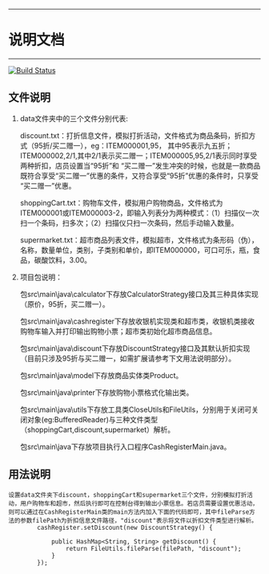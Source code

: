 ****************************************************
# 说明文档
****************************************************

[![Build
       Status](https://travis-ci.org/anyangxaut/CashRegister.svg?branch=master)](https://travis-ci.org/anyangxaut/CashRegister)

## 文件说明

1. data文件夹中的三个文件分别代表:

	discount.txt：打折信息文件，模拟打折活动，文件格式为商品条码，折扣方式（95折/买二赠一），eg：ITEM000001,95，
	其中95表示九五折；ITEM000002,2/1,其中2/1表示买二赠一；ITEM000005,95,2/1表示同时享受两种折扣，店员设置当“95折”和
	“买二赠一”发生冲突的时候，也就是一款商品既符合享受“买二赠一”优惠的条件，又符合享受“95折”优惠的条件时，只享受
	“买二赠一”优惠。

	shoppingCart.txt：购物车文件，模拟用户购物商品，文件格式为ITEM000001或ITEM000003-2，即输入列表分为两种模式：（1）扫描仪一次扫一个条码，扫多次；（2）扫描仪只扫一次条码，然后手动输入数量。

	supermarket.txt：超市商品列表文件，模拟超市，文件格式为条形码（伪），名称，数量单位，类别，子类别和单价，即ITEM000000，可口可乐，瓶，食品，碳酸饮料，3.00。

2. 项目包说明：

    包src\main\java\calculator下存放CalculatorStrategy接口及其三种具体实现（原价，95折，买二赠一）。
        
    包src\main\java\cashregister下存放收银机实现类和超市类，收银机类接收购物车输入并打印输出购物小票；超市类初始化超市商品信息。
        
    包src\main\java\discount下存放DiscountStrategy接口及其默认折扣实现（目前只涉及95折与买二赠一，如需扩展请参考下文用法说明部分）。
        
	包src\main\java\model下存放商品实体类Product。
	
	包src\main\java\printer下存放购物小票格式化输出类。
	
	包src\main\java\utils下存放工具类CloseUtils和FileUtils，分别用于关闭可关闭对象(eg:BufferedReader)与三种文件类型（shoppingCart,discount,supermarket）解析。
	
	包src\main\java下存放项目执行入口程序CashRegisterMain.java。

## 用法说明

    设置data文件夹下discount，shoppingCart和supermarket三个文件，分别模拟打折活动，用户购物车和超市，然后执行即可在控制台得到输出小票信息。若店员需要设置优惠活动，则可以通过在CashRegisterMain类的main方法内加入下面的代码即可，其中fileParse方法的参数filePath为折扣信息文件路径，"discount"表示将文件以折扣文件类型进行解析。
		    cashRegister.setDiscount(new DiscountStrategy() {

			    public HashMap<String, String> getDiscount() {
                	return FileUtils.fileParse(filePath, "discount");
                }
		    });
